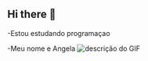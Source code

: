 ## Hi there 👋

<!--
**sierpinskkkk/sierpinskkkk** is a ✨ _special_ ✨ repository because its `README.md` (this file) appears on your GitHub profile.-->
-Estou estudando programaçao

-Meu nome e Angela
![descrição do GIF](https://media1.tenor.com/m/4L4U7UME9RIAAAAd/kitty-kitten.gif)


